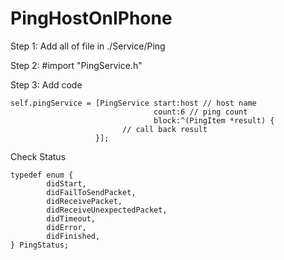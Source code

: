 # PingHostOnIPhone
Step 1: Add all of file in ./Service/Ping

Step 2: #import "PingService.h"

Step 3: Add code
```
self.pingService = [PingService start:host // host name
                                count:6 // ping count
                                block:^(PingItem *result) {
                         // call back result
                   }];
```

Check Status
```
typedef enum {
		didStart,
		didFailToSendPacket,
		didReceivePacket,
		didReceiveUnexpectedPacket,
		didTimeout,
		didError,
		didFinished,
} PingStatus;
```
